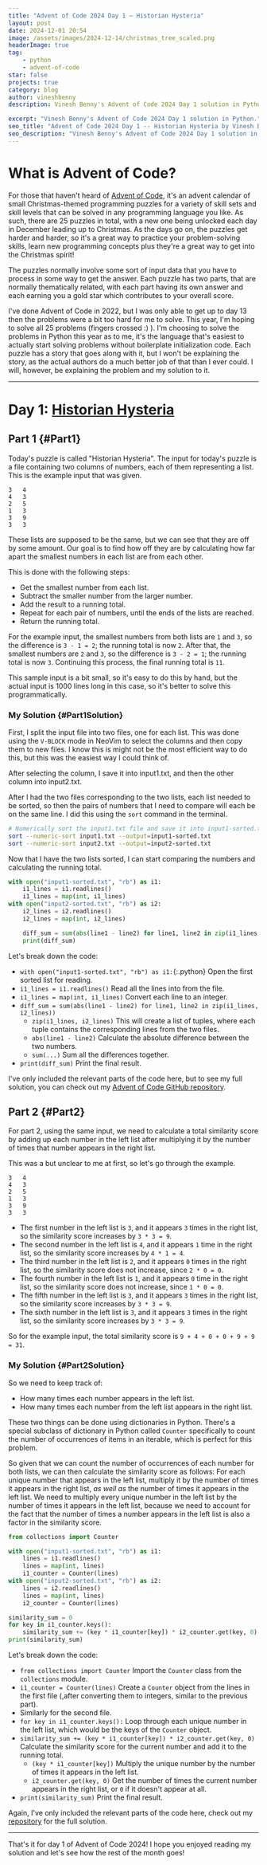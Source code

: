 ```yaml
---
title: "Advent of Code 2024 Day 1 – Historian Hysteria"
layout: post
date: 2024-12-01 20:54
image: /assets/images/2024-12-14/christmas_tree_scaled.png
headerImage: true
tag:
    - python
    - advent-of-code
star: false
projects: true
category: blog
author: vineshbenny
description: Vinesh Benny's Advent of Code 2024 Day 1 solution in Python.

excerpt: "Vinesh Benny's Advent of Code 2024 Day 1 solution in Python."
seo_title: "Advent of Code 2024 Day 1 -- Historian Hysteria by Vinesh Benny"
seo_description: "Vinesh Benny's Advent of Code 2024 Day 1 solution in Python."
---
```


# What is Advent of Code?

For those that haven't heard of
[Advent of Code](https://adventofcode.com/2024/about), it's an advent calendar
of small Christmas-themed programming puzzles for a variety of skill sets and
skill levels that can be solved in any programming language you like. As such,
there are 25 puzzles in total, with a new one being unlocked each day in
December leading up to Christmas. As the days go on, the puzzles get harder and
harder, so it's a great way to practice your problem-solving skills, learn new
programming concepts plus they're a great way to get into the Christmas spirit!

The puzzles normally involve some sort of input data that you have to process in
some way to get the answer. Each puzzle has two parts, that are normally
thematically related, with each part having its own answer and each earning you
a gold star which contributes to your overall score.

I've done Advent of Code in 2022, but I was only able to get up to day 13 then
the problems were a bit too hard for me to solve. This year, I'm hoping to solve
all 25 problems (fingers crossed :) ). I'm choosing to solve the problems in
Python this year as to me, it's the language that's easiest to actually start
solving problems without boilerplate initialization code. Each puzzle has a
story that goes along with it, but I won't be explaining the story, as the
actual authors do a much better job of that than I ever could. I will, however,
be explaining the problem and my solution to it.

---

# Day 1: [Historian Hysteria](https://adventofcode.com/2024/day/1)

## Part 1 {#Part1}

Today's puzzle is called "Historian Hysteria". The input for today's puzzle is a
file containing two columns of numbers, each of them representing a list. This
is the example input that was given.

```plaintext
3   4
4   3
2   5
1   3
3   9
3   3
```

These lists are supposed to be the same, but we can see that they are off by
some amount. Our goal is to find how off they are by calculating how far apart
the smallest numbers in each list are from each other.

This is done with the following steps:

- Get the smallest number from each list.
- Subtract the smaller number from the larger number.
- Add the result to a running total.
- Repeat for each pair of numbers, until the ends of the lists are reached.
- Return the running total.

For the example input, the smallest numbers from both lists are `1` and `3`, so
the difference is `3 - 1 = 2`; the running total is now `2`. After that, the
smallest numbers are `2` and `3`, so the difference is `3 - 2 = 1`; the running
total is now `3`. Continuing this process, the final running total is `11`.

This sample input is a bit small, so it's easy to do this by hand, but the
actual input is 1000 lines long in this case, so it's better to solve this
programmatically.

### My Solution {#Part1Solution}

First, I split the input file into two files, one for each list. This was done
using the `V-BLOCK` mode in NeoVim to select the columns and then copy them to
new files. I know this is might not be the most efficient way to do this, but
this was the easiest way I could think of.

<div>
	<figcaption class="caption">After selecting the column, I save it into input1.txt, and then the other column into input2.txt.</figcaption>
	<script src="https://asciinema.org/a/9sk3YHQ2O9WVlIrqiq6NlDuX6.js" id="asciicast-9sk3YHQ2O9WVlIrqiq6NlDuX6" async="true"></script>
</div>

After I had the two files corresponding to the two lists, each list needed to be
sorted, so then the pairs of numbers that I need to compare will each be on the
same line. I did this using the `sort` command in the terminal.

```bash
# Numerically sort the input1.txt file and save it into input1-sorted.txt
sort --numeric-sort input1.txt --output=input1-sorted.txt
sort --numeric-sort input2.txt --output=input2-sorted.txt
```

Now that I have the two lists sorted, I can start comparing the numbers and
calculating the running total.

```python
with open("input1-sorted.txt", "rb") as i1:
    i1_lines = i1.readlines()
    i1_lines = map(int, i1_lines)
with open("input2-sorted.txt", "rb") as i2:
    i2_lines = i2.readlines()
    i2_lines = map(int, i2_lines)

    diff_sum = sum(abs(line1 - line2) for line1, line2 in zip(i1_lines, i2_lines))
    print(diff_sum)
```

Let's break down the code:

- `with open("input1-sorted.txt", "rb") as i1:`{:.python} Open the first sorted
  list for reading.
- `i1_lines = i1.readlines()` Read all the lines into from the file.
- `i1_lines = map(int, i1_lines)` Convert each line to an integer.
- `diff_sum = sum(abs(line1 - line2) for line1, line2 in zip(i1_lines, i2_lines))`
  - `zip(i1_lines, i2_lines)` This will create a list of tuples, where each
    tuple contains the corresponding lines from the two files.
  - `abs(line1 - line2)` Calculate the absolute difference between the two
    numbers.
  - `sum(...)` Sum all the differences together.
- `print(diff_sum)` Print the final result.

I've only included the relevant parts of the code here, but to see my full
solution, you can check out my
[Advent of Code GitHub repository](https://github.com/VBenny42/AoC/blob/main/2024/python/day01/solution.py).

## Part 2 {#Part2}

For part 2, using the same input, we need to calculate a total similarity score
by adding up each number in the left list after multiplying it by the number of
times that number appears in the right list.

This was a but unclear to me at first, so let's go through the example.

```plaintext
3   4
4   3
2   5
1   3
3   9
3   3
```

- The first number in the left list is `3`, and it appears `3` times in the
  right list, so the similarity score increases by `3 * 3 = 9`.
- The second number in the left list is `4`, and it appears `1` time in the
  right list, so the similarity score increases by `4 * 1 = 4`.
- The third number in the left list is `2`, and it appears `0` times in the
  right list, so the similarity score does not increase, since `2 * 0 = 0`.
- The fourth number in the left list is `1`, and it appears `0` time in the
  right list, so the similarity score does not increase, since `1 * 0 = 0`.
- The fifth number in the left list is `3`, and it appears `3` times in the
  right list, so the similarity score increases by `3 * 3 = 9`.
- The sixth number in the left list is `3`, and it appears `3` times in the
  right list, so the similarity score increases by `3 * 3 = 9`.

So for the example input, the total similarity score is
`9 + 4 + 0 + 0 + 9 + 9 = 31`.

### My Solution {#Part2Solution}

So we need to keep track of:

- How many times each number appears in the left list.
- How many times each number from the left list appears in the right list.

These two things can be done using dictionaries in Python. There's a special
subclass of dictionary in Python called `Counter` specifically to count the
number of occurrences of items in an iterable, which is perfect for this
problem.

So given that we can count the number of occurrences of each number for both
lists, we can then calculate the similarity score as follows: For each unique
number that appears in the left list, multiply it by the number of times it
appears in the right list, _as well as_ the number of times it appears in the
left list. We need to multiply every unique number in the left list by the
number of times it appears in the left list, because we need to account for the
fact that the number of times a number appears in the left list is also a factor
in the similarity score.

```python
from collections import Counter

with open("input1-sorted.txt", "rb") as i1:
    lines = i1.readlines()
    lines = map(int, lines)
    i1_counter = Counter(lines)
with open("input2-sorted.txt", "rb") as i2:
    lines = i2.readlines()
    lines = map(int, lines)
    i2_counter = Counter(lines)

similarity_sum = 0
for key in i1_counter.keys():
    similarity_sum += (key * i1_counter[key]) * i2_counter.get(key, 0)
print(similarity_sum)
```

Let's break down the code:

- `from collections import Counter` Import the `Counter` class from the
  `collections` module.
- `i1_counter = Counter(lines)` Create a `Counter` object from the lines in the
  first file (,after converting them to integers, similar to the previous part).
- Similarly for the second file.
- `for key in i1_counter.keys():` Loop through each unique number in the left
  list, which would be the keys of the `Counter` object.
- `similarity_sum += (key * i1_counter[key]) * i2_counter.get(key, 0)` Calculate
  the similarity score for the current number and add it to the running total.
  - `(key * i1_counter[key])` Multiply the unique number by the number of times
    it appears in the left list.
  - `i2_counter.get(key, 0)` Get the number of times the current number appears
    in the right list, or `0` if it doesn't appear at all.
- `print(similarity_sum)` Print the final result.

Again, I've only included the relevant parts of the code here, check out my
[repository](https://github.com/VBenny42/AoC/blob/main/2024/python/day01/solution.py)
for the full solution.

---

That's it for day 1 of Advent of Code 2024! I hope you enjoyed reading my
solution and let's see how the rest of the month goes!
